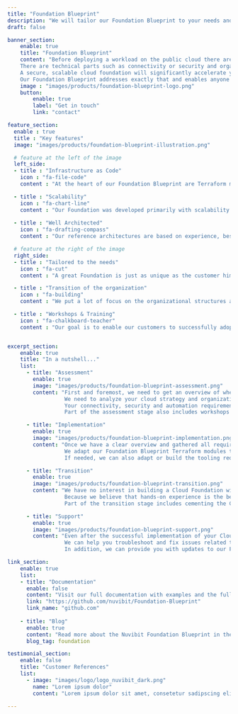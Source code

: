 ```yaml
---
title: "Foundation Blueprint"
description: "We will tailor our Foundation Blueprint to your needs and enable you to deliver Foundation Capabilities to your Cloud Workload Development Teams with a high level of maturity."
draft: false

banner_section:
    enable: true
    title: "Foundation Blueprint"
    content: "Before deploying a workload on the public cloud there are many moving parts which have to be coordinated. 
    There are technical parts such as connectivity or security and organizational parts such as finance or operations.
    A secure, scalable cloud foundation will significantly accelerate your cloud adoption journey and is one of the most important and hardest challenges.<br/><br/>
    Our Foundation Blueprint addresses exactly that and enables anyone to build a tailored Cloud Foundation in just a few steps."
    image : "images/products/foundation-blueprint-logo.png"
    button:
        enable: true
        label: "Get in touch"
        link: "contact"

feature_section:
  enable : true
  title : "Key features"
  image: "images/products/foundation-blueprint-illustration.png"

  # feature at the left of the image
  left_side:
  - title : "Infrastructure as Code"
    icon : "fa-file-code"
    content : "At the heart of our Foundation Blueprint are Terraform modules, which dramatically simplify the management of the entire Cloud Foundation."

  - title : "Scalability"
    icon : "fa-chart-line"
    content : "Our Foundation was developed primarily with scalability in mind."
    
  - title : "Well Architected"
    icon : "fa-drafting-compass"
    content : "Our reference architectures are based on experience, best practices and the AWS Well-Architected Framework."

  # feature at the right of the image
  right_side:
  - title : "Tailored to the needs"
    icon : "fa-cut"
    content : "A great Foundation is just as unique as the customer himself and that's why we adjust our Blueprint exactly to your needs"

  - title : "Transition of the organization"
    icon : "fa-building"
    content : "We put a lot of focus on the organizational structures and cloud strategy to maximize opportunities for success."

  - title : "Workshops & Training"
    icon : "fa-chalkboard-teacher"
    content : "Our goal is to enable our customers to successfully adopt and operate our Foundation Blueprint."


excerpt_section:
    enable: true
    title: "In a nutshell..."
    list:
      - title: "Assessment"
        enable: true
        image: "images/products/foundation-blueprint-assessment.png"
        content: "First and foremost, we need to get an overview of where you stand on your cloud journey and where you want to go.
                  We need to analyze your cloud strategy and organizational structures to adjust our Blueprint to them.
                  Your connectivity, security and automation requirements are also identified and taken into account.<br/><br/>
                  Part of the assessment stage also includes workshops to establish a better understanding of the Cloud Foundation."

      - title: "Implementation"
        enable: true
        image: "images/products/foundation-blueprint-implementation.png"
        content: "Once we have a clear overview and gathered all requirements, we assemble a team of specialists to build a tailored Cloud Foundation based on our Blueprint.
                  We adapt our Foundation Blueprint Terraform modules to perfectly fit your needs and support you during implementation.<br/><br/>
                  If needed, we can also adapt or build the tooling required for Infrastructure as Code deployments with Terraform."

      - title: "Transition"
        enable: true
        image: "images/products/foundation-blueprint-transition.png"
        content: "We have no interest in building a Cloud Foundation without ensuring that the necessary capabilities are in place to run it successfully.
                  Because we believe that hands-on experience is the best way to learn new skills, we provide on-the-job training.<br/><br/>
                  Part of the transition stage includes cementing the Cloud Foundation Capabilities which are essential to establish a Cloud Operating Model."

      - title: "Support"
        enable: true
        image: "images/products/foundation-blueprint-support.png"
        content: "Even after the successful implementation of your Cloud Foundation, we want to continue supporting you on your cloud journey.
                  We can help you troubleshoot and fix issues related to your Foundation and our Terraform modules.<br/><br/>
                  In addition, we can provide you with updates to our Foundation Terraform modules and implement your feature requests whenever possible."

link_section:
    enable: true
    list:
    - title: "Documentation"
      enable: false
      content: "Visit our full documentation with examples and the full architecture on"
      link: "https://github.com/nuvibit/Foundation-Blueprint"
      link_name: "github.com"
    
    - title: "Blog"
      enable: true
      content: "Read more about the Nuvibit Foundation Blueprint in these blog posts"
      blog_tag: foundation

testimonial_section:
    enable: false
    title: "Customer References"
    list:
      - image: "images/logo/logo_nuvibit_dark.png"
        name: "Lorem ipsum dolor"
        content: "Lorem ipsum dolor sit amet, consetetur sadipscing elitr, sed diam nonumy eirmod tempor invidunt"

---
```

